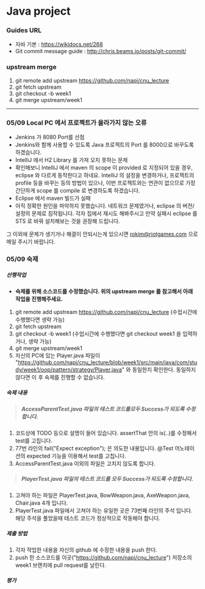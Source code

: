 # Java project 

### Guides URL
+ 자바 기본 : https://wikidocs.net/268
+ Git commit message guide : http://chris.beams.io/posts/git-commit/

### upstream merge

1. git remote add upstream https://github.com/napi/cnu_lecture
2. git fetch upstream
3. git checkout -b week1
4. git merge upstream/week1

- - -
### 05/09 Local PC 에서 프로젝트가 올라가지 않는 오류
- Jenkins 가 8080 Port를 선점
 - Jenkins와 함께 사용할 수 있도록 Java 프로젝트의 Port 를 8000으로 바꾸도록 하겠습니다.
- IntelliJ 에서 H2 Library 를 가져 오지 못하는 문제
 - 확인해보니 IntelliJ 에서 maven 의 scope 이 provided 로 지정되어 있을 경우, eclipse 와 다르게 동작한다고 하네요. IntelliJ 의 설정을 변경하거나, 프로젝트의 profile 등을 바꾸는 등의 방법이 있으나, 이번 프로젝트와는 연관이 없으므로 가장 간단하게 scope 를 compile 로 변경하도록 하겠습니다.
- Eclipse 에서 maven 빌드가 실패
 - 아직 정확한 원인을 파악하지 못했습니다. 네트워크 문제였거나, eclipse 의 버전/설정의 문제로 짐작됩니다. 각자 집에서 재시도 해봐주시고 만약 실패시 eclipse 를 STS 로 바꿔 설치해보는 것을 권장해 드립니다.

그 이외에 문제가 생기거나 해결이 안되시는게 있으시면 rokim@riotgames.com 으로 메일 주시기 바랍니다.


### 05/09 숙제
##### 선행작업
+ **숙제를 위해 소스코드를 수정했습니다. 위의 upstream merge 를 참고해서 아래 작업을 진행해주세요.**

1. git remote add upstream https://github.com/napi/cnu_lecture     (수업시간에 수행했다면 생략 가능)
2. git fetch upstream
3. git checkout -b week1  (수업시간에 수행했다면 git checkout week1 을 입력하거나, 생략 가능)
4. git merge upstream/week1
5. 자신의 PC에 있는 Player.java 파일이 "https://github.com/napi/cnu_lecture/blob/week1/src/main/java/com/study/week1/oop/pattern/strategy/Player.java" 와 동일한지 확인한다. 동일하지 않다면 이 후 숙제를 진행할 수 없습니다. 

##### 숙제 내용
> ##### AccessParentTest.java 파일의 테스트 코드를모두 Success가 되도록 수정합니다.
1. 코드상에 TODO 등으로 설명이 들어 있습니다. assertThat 안의 is(..)를 수정해서 test를 고칩니다.
2. 77번 라인의 fail("Expect exception"); 은 의도한 내용입니다. @Test 어노테이션의 expected 기능을 이용해서 test를 고칩니다.
3. AccessParentTest.java 이외의 파일은 고치지 않도록 합니다.

> ##### PlayerTest.java 파일의 테스트 코드를 모두 Success가 되도록 수정합니다.
1. 고쳐야 하는 파일은 PlayerTest.java, BowWeapon.java, AxeWeapon.java, Chair.java 4개 입니다.
2. PlayerTest.java 파일에서 고쳐야 하는 유일한 곳은 73번째 라인의 주석 입니다. 해당 주석을 풀었을때 테스트 코드가 정상적으로 작동해야 합니다.

##### 제출 방법
1. 각자 작업한 내용을 자신의 github 에 수정한 내용을 push 한다.
2. push 한 소스코드를 이곳("https://github.com/napi/cnu_lecture") 저장소의 week1 브랜치에 pull request를 날린다.

##### 평가


